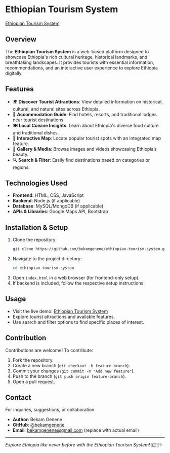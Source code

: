 # Ethiopian Tourism System

[Ethiopian Tourism System](https://bekamgenene.github.io/ethiopian-tourism-system/)

## Overview
The **Ethiopian Tourism System** is a web-based platform designed to showcase Ethiopia's rich cultural heritage, historical landmarks, and breathtaking landscapes. It provides tourists with essential information, recommendations, and an interactive user experience to explore Ethiopia digitally.

## Features
- 🌍 **Discover Tourist Attractions**: View detailed information on historical, cultural, and natural sites across Ethiopia.
- 🏨 **Accommodation Guide**: Find hotels, resorts, and traditional lodges near tourist destinations.
- 🍽 **Local Cuisine Insights**: Learn about Ethiopia's diverse food culture and traditional dishes.
- 📌 **Interactive Map**: Locate popular tourist spots with an integrated map feature.
- 📸 **Gallery & Media**: Browse images and videos showcasing Ethiopia’s beauty.
- 🔍 **Search & Filter**: Easily find destinations based on categories or regions.

## Technologies Used
- **Frontend**: HTML, CSS, JavaScript
- **Backend**: Node.js (if applicable)
- **Database**: MySQL/MongoDB (if applicable)
- **APIs & Libraries**: Google Maps API, Bootstrap

## Installation & Setup
1. Clone the repository:
   ```sh
   git clone https://github.com/bekamgenene/ethiopian-tourism-system.git
   ```
2. Navigate to the project directory:
   ```sh
   cd ethiopian-tourism-system
   ```
3. Open `index.html` in a web browser (for frontend-only setup).
4. If backend is included, follow the respective setup instructions.

## Usage
- Visit the live demo: [Ethiopian Tourism System](https://bekamgenene.github.io/ethiopian-tourism-system/)
- Explore tourist attractions and available features.
- Use search and filter options to find specific places of interest.

## Contribution
Contributions are welcome! To contribute:
1. Fork the repository.
2. Create a new branch (`git checkout -b feature-branch`).
3. Commit your changes (`git commit -m "Add new feature"`).
4. Push to the branch (`git push origin feature-branch`).
5. Open a pull request.


## Contact
For inquiries, suggestions, or collaboration:
- **Author**: Bekam Genene
- **GitHub**: [@bekamgenene](https://github.com/bekamgenene)
- **Email**: bekamgenene@gmail.com (replace with actual email)

---
_Explore Ethiopia like never before with the Ethiopian Tourism System!_ 🇪🇹✨

